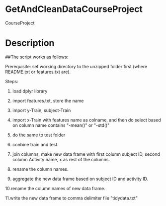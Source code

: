 # GetAndCleanDataCourseProject
CourseProject
# Description

##The script works as follows:

Prerequisite:
set working directory to the unzipped folder first (where README.txt or features.txt are).

Steps:

1. load dplyr library

2. import features.txt, store the name

3. import y-Train, subject-Train

4. import x-Train with features name as colname, and then do select based on column name contains "-mean()" or "-std()"

5. do the same to test folder

6. conbine train and test.

7. join columns, make new data frame with first column subject ID, second column Activity name, x as rest of the columns.

8. rename the column names.

9. aggregate the new data frame based on subject ID and activity ID.

10.rename the column names of new data frame.

11.write the new data frame to comma delimiter file "tidydata.txt"

